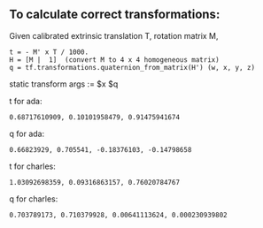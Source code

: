 ## To calculate correct transformations:

Given calibrated extrinsic translation T, rotation matrix M, 
```
t = - M' x T / 1000.
H = [M |  1]  (convert M to 4 x 4 homogeneous matrix) 
q = tf.transformations.quaternion_from_matrix(H') (w, x, y, z)
```

static transform args := $x $q

t for ada:
```
0.68717610909, 0.10101958479, 0.91475941674
```
q for ada:
```
0.66823929, 0.705541, -0.18376103, -0.14798658
```

t for charles:
```
1.03092698359, 0.09316863157, 0.76020784767
```
q for charles:
```
0.703789173, 0.710379928, 0.00641113624, 0.000230939802
```
